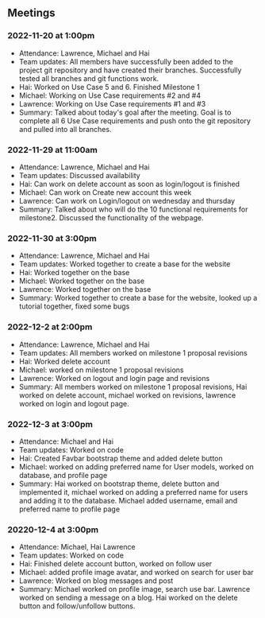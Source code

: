 ## Meetings

### 2022-11-20 at 1:00pm
- Attendance: Lawrence, Michael and Hai 
- Team updates: All members have successfully been added to the project git repository and have created their branches. Successfully tested all branches and git functions work.
- Hai: Worked on Use Case 5 and 6. Finished Milestone 1
- Michael: Working on Use Case requirements #2 and #4
- Lawrence: Working on Use Case requirements #1 and #3
- Summary: Talked about today's goal after the meeting. Goal is to complete all 6 Use Case requirements and push onto the git repository and pulled into all branches.

### 2022-11-29 at 11:00am
- Attendance: Lawrence, Michael and Hai 
- Team updates: Discussed availability
- Hai: Can work on delete account as soon as login/logout is finished
- Michael: Can work on Create new account this week
- Lawrence: Can work on Login/logout on wednesday and thursday 
- Summary: Talked about who will do the 10 functional requirements
for milestone2. Discussed the functionality of the webpage. 

### 2022-11-30 at 3:00pm
- Attendance: Lawrence, Michael and Hai 
- Team updates: Worked together to create a base for the website
- Hai: Worked together on the base 
- Michael: Worked together on the base 
- Lawrence: Worked together on the base 
- Summary: Worked together to create a base for the website, looked up
a tutorial together, fixed some bugs

### 2022-12-2 at 2:00pm
- Attendance: Lawrence, Michael and Hai 
- Team updates: All members worked on milestone 1 proposal revisions
- Hai: Worked delete account
- Michael: worked on milestone 1 proposal revisions
- Lawrence: Worked on logout and login page and revisions
- Summary: All members worked on milestone 1 proposal revisions, Hai worked on delete account, michael worked on revisions, lawrence
worked on login and logout page.

### 2022-12-3 at 3:00pm
- Attendance: Michael and Hai 
- Team updates: Worked on code
- Hai: Created Favbar bootstrap theme and added delete button
- Michael: worked on adding preferred name for User models, worked on database, and profile page
- Summary: Hai worked on bootstrap theme, delete button and implemented it, michael worked on adding a preferred name for users
and adding it to the database. Michael added username, email and preferred name to profile page

### 20220-12-4 at 3:00pm
- Attendance: Michael, Hai Lawrence
- Team updates: Worked on code
- Hai: Finished delete account button, worked on follow user
- Michael: added profile image avatar, and worked on search for user bar
- Lawrence: Worked on blog messages and post
- Summary: Michael worked on profile image, search use bar. Lawrence worked on sending a message on a blog.
Hai worked on the delete button and follow/unfollow buttons.
